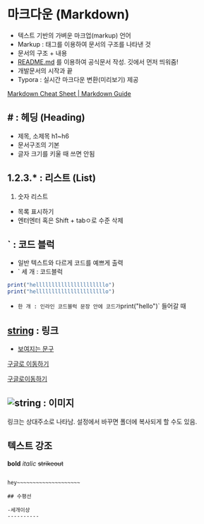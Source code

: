 # 마크다운 (Markdown)

- 텍스트 기반의 가벼운 마크업(markup) 언어
- Markup : 태그를 이용하여 문서의 구조를 나타낸 것
- 문서의 구조 + 내용
- [README.md](http://README.md) 를 이용하여 공식문서 작성. 깃에서 먼저 띄워줌!
- 개발문서의 시작과 끝
- Typora : 실시간 마크다운 변환(미리보기) 제공


[Markdown Cheat Sheet | Markdown Guide](https://www.markdownguide.org/cheat-sheet/)

## # : 헤딩 (Heading)

- 제목, 소제목 h1~h6
- 문서구조의 기본
- 글자 크기를 키울 때 쓰면 안됨

## 1.2.3.* : 리스트 (List)

1. 숫자 리스트
- 목록 표시하기
- 엔터엔터 혹은 Shift + tabㅇ로 수준 삭제

## ` : 코드 블럭

- 일반 텍스트와 다르게 코드를 예쁘게 출력
- ` 세 개 : 코드블럭

```jsx
print("hellllllllllllllllllllllo")
print("hellllllllllllllllllllllo")
```

- ` 한 개 : 인라인 코드블럭
문장 안에 코드가 `print("hello")` 들어갈 때

## [string](url) : 링크

- [보여지는 문구](링크)

[구글로 이동하기](https://google.com)

[구글로이동하기](https://google.com/)

## ![string](img_url) : 이미지

링크는 상대주소로 나타남. 설정에서 바꾸면 폴더에 복사되게 할 수도 있음.

## 텍스트 강조

**bold** *italic* ~~strikeout~~

~~~hey~~~

hey~~~~~~~~~~~~~~~~~~~~

## 수평선

-세개이상
----------

